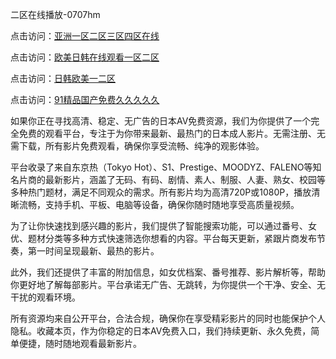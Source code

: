 二区在线播放-0707hm


点击访问：<a href="https://rtj-3zo.pages.dev/">亚洲一区二区三区四区在线</a>

点击访问：<a href="https://vassv.pages.dev/">欧美日韩在线观看一区二区</a>

点击访问：<a href="https://gda-c7m.pages.dev/">日韩欧美一二区</a>

点击访问：<a href="https://cfad.pages.dev/">91精品国产免费久久久久久</a>


如果你正在寻找高清、稳定、无广告的日本AV免费资源，我们为你提供了一个完全免费的观看平台，专注于为你带来最新、最热门的日本成人影片。无需注册、无需下载，所有影片免费观看，确保你享受流畅、纯净的观影体验。

平台收录了来自东京热（Tokyo Hot）、S1、Prestige、MOODYZ、FALENO等知名片商的最新影片，涵盖了无码、有码、剧情、素人、制服、人妻、熟女、校园等多种热门题材，满足不同观众的需求。所有影片均为高清720P或1080P，播放清晰流畅，支持手机、平板、电脑等设备，确保你随时随地享受高质量视频。

为了让你快速找到感兴趣的影片，我们提供了智能搜索功能，可以通过番号、女优、题材分类等多种方式快速筛选你想看的内容。平台每天更新，紧跟片商发布节奏，第一时间呈现最新、最热的影片。

此外，我们还提供了丰富的附加信息，如女优档案、番号推荐、影片解析等，帮助你更好地了解每部影片。平台承诺无广告、无跳转，为你提供一个干净、安全、无干扰的观看环境。

所有资源均来自公开平台，合法合规，确保你在享受精彩影片的同时也能保护个人隐私。收藏本页，作为你稳定的日本AV免费入口，我们持续更新、永久免费，简单便捷，随时随地观看最新影片。

<span style="display:none;">[Canonical link](https://github.com/dd54045/55487 ）</span>
